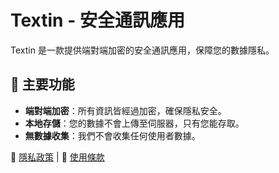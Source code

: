 # Textin - 安全通訊應用
Textin 是一款提供端對端加密的安全通訊應用，保障您的數據隱私。

## 🌟 主要功能
- **端對端加密**：所有資訊皆經過加密，確保隱私安全。
- **本地存儲**：您的數據不會上傳至伺服器，只有您能存取。
- **無數據收集**：我們不會收集任何使用者數據。

📄 [隱私政策](privacy.html) | 📜 [使用條款](terms.html)
